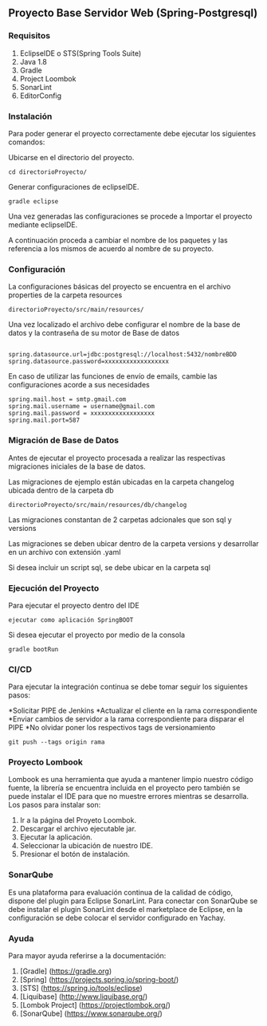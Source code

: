 ## Proyecto Base Servidor Web (Spring-Postgresql)
### Requisitos
1. EclipseIDE o STS(Spring Tools Suite)
2. Java 1.8
3. Gradle
4. Project Loombok
5. SonarLint
6. EditorConfig

### Instalación

Para poder generar el proyecto correctamente debe ejecutar los siguientes comandos:

Ubicarse en el directorio del proyecto.
```
cd directorioProyecto/
```
Generar configuraciones de eclipseIDE.
```
gradle eclipse
```

Una vez generadas las configuraciones se procede a Importar el proyecto mediante eclipseIDE.

A continuación proceda a cambiar el nombre de los paquetes y las referencia a los mismos de acuerdo al nombre de su proyecto.

### Configuración

La configuraciones básicas del proyecto se encuentra en el archivo properties de la carpeta resources

```
directorioProyecto/src/main/resources/
```

Una vez localizado el archivo debe configurar el nombre de la base de datos y la contraseña de su motor de Base de datos
```

spring.datasource.url=jdbc:postgresql://localhost:5432/nombreBDD
spring.datasource.password=xxxxxxxxxxxxxxxxxx
```

En caso de utilizar las funciones de envío de emails, cambie las configuraciones acorde a sus necesidades 
```
spring.mail.host = smtp.gmail.com
spring.mail.username = username@gmail.com
spring.mail.password = xxxxxxxxxxxxxxxxxx
spring.mail.port=587
```

### Migración de Base de Datos

Antes de ejecutar el proyecto procesada a realizar las respectivas migraciones iniciales de la base de datos.

Las migraciones de ejemplo están ubicadas en la carpeta changelog ubicada dentro de la carpeta db
```
directorioProyecto/src/main/resources/db/changelog
```

Las migraciones constantan de 2 carpetas adcionales que son sql y versions

Las migraciones se deben ubicar dentro de la carpeta versions y desarrollar en un archivo con extensión .yaml

Si desea incluir un script sql, se debe ubicar en la carpeta sql

### Ejecución del Proyecto

Para ejecutar el proyecto dentro del IDE 

```
ejecutar como aplicación SpringBOOT
```

Si desea ejecutar el proyecto por medio de la consola
```
gradle bootRun
```

### CI/CD

Para ejecutar la integración continua se debe tomar seguir los siguientes pasos:

*Solicitar PIPE de Jenkins
*Actualizar el cliente en la rama correspondiente
*Enviar cambios de servidor a la rama correspondiente para disparar el PIPE
*No olvidar poner los respectivos tags de versionamiento 

```
git push --tags origin rama
```

### Proyecto Lombook

Lombook es una herramienta que ayuda a mantener limpio nuestro código fuente, la librería se encuentra incluida en el proyecto pero también se puede instalar el IDE para que no muestre errores mientras se desarrolla.
Los pasos para instalar son:
1. Ir a la página del Proyeto Loombok.
2. Descargar el archivo ejecutable jar.
3. Ejecutar la aplicación.
4. Seleccionar la ubicación de nuestro IDE.
5. Presionar el botón de instalación.

### SonarQube
Es una plataforma para evaluación continua de la calidad de código, dispone del plugin para Eclipse SonarLint.
Para conectar con SonarQube se debe instalar el plugin SonarLint desde el marketplace de Eclipse, en la configuración se debe colocar el servidor configurado en Yachay.


### Ayuda
Para mayor ayuda referirse a la documentación:
1. [Gradle] (https://gradle.org) 
3. [Spring] (https://projects.spring.io/spring-boot/)
4. [STS] (https://spring.io/tools/eclipse)
5. [Liquibase] (http://www.liquibase.org/)
6. [Lombok Project] (https://projectlombok.org/)
7. [SonarQube] (https://www.sonarqube.org/)

